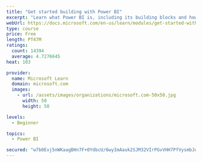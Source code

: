 ```yaml
---
title: "Get started building with Power BI"
excerpt: "Learn what Power BI is, including its building blocks and how they work together."
webUrl: https://docs.microsoft.com/en-us/learn/modules/get-started-with-power-bi/
type: course
price: Free
length: PT47M
ratings:
  count: 14394
  average: 4.7276645
heat: 103

provider:
  name: Microsoft Learn
  domain: microsoft.com
  images:
    - url: /assets/images/organizations/microsoft.com-50x50.jpg
      width: 50
      height: 50

levels:
  - Beginner

topics:
  - Power BI

secured: "w7b0Evj5nWKaagBHn7F+0YdbcU/6wyImAauk2SJM32VIrPGvVHH7PfVysmbJqjgcSGBz8odM1S8zVtJNK5FG+Whu3ULzSYeAx01dGToHp4nPZFbmZLCdmMck2G/gNJtlL+kRIfqiK0XCZHvb259MY04s2sOq4NRneO6RnG66ReayuG2qDbkTK6qcp05VV4qgMiccX8TVUrCHNT+2q7oYN1Xr5l2LbH+NqTEPe79fNbj8+kGIzubgqJ3xpaJAo3ZjJAlsNeu6DI8fepQeKyIK/JvKnruGZ4B/ZiCkrH0I4/GuV+lIemwy/bbGkkLgg+Za69qFu38VGxPasr7CU/Zui0AjimUsL6c49F747vnyI19+o/3tj3EZfQdBRwAnjfa6RykWHZf9gH8ibYeX9rhKPw==;CLs52R7UyM0CLOlcGSzJqg=="
---
```


